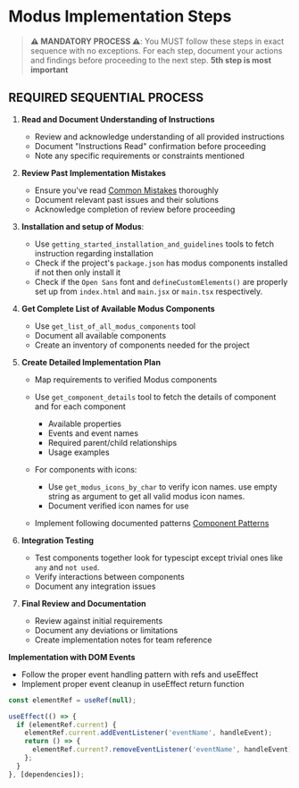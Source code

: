 # Modus Implementation Steps

> **⚠️ MANDATORY PROCESS ⚠️**: You MUST follow these steps in exact sequence with no exceptions. For each step, document your actions and findings before proceeding to the next step. **5th step is most important**

## REQUIRED SEQUENTIAL PROCESS

1. **Read and Document Understanding of Instructions**
   - Review and acknowledge understanding of all provided instructions
   - Document "Instructions Read" confirmation before proceeding
   - Note any specific requirements or constraints mentioned

2. **Review Past Implementation Mistakes**
   - Ensure you've read [Common Mistakes](./instructions/lessons-learned/common-mistakes.instructions.md) thoroughly
   - Document relevant past issues and their solutions
   - Acknowledge completion of review before proceeding

3. **Installation and setup of Modus**:
   - Use `getting_started_installation_and_guidelines` tools to fetch instruction regarding installation
   - Check if the project's `package.json` has modus components installed if not then only install it
   - Check if the `Open Sans` font and   `defineCustomElements()` are properly set up from `index.html` and `main.jsx` or `main.tsx` respectively.

3. **Get Complete List of Available Modus Components**
   - Use `get_list_of_all_modus_components` tool
   - Document all available components
   - Create an inventory of components needed for the project

4. **Create Detailed Implementation Plan**
   - Map requirements to verified Modus components
   - Use `get_component_details` tool to fetch the details of component and for each component
     - Available properties
     - Events and event names
     - Required parent/child relationships
     - Usage examples
   - For components with icons:
     - Use `get_modus_icons_by_char` to verify icon names. use empty string as argument to get all valid modus icon names.
     - Document verified icon names for use

   - Implement following documented patterns [Component Patterns](./instructions/frameworks/react/component-patterns.instructions.md)

5. **Integration Testing**
   - Test components together look for typescipt except trivial ones like `any` and `not used`.
   - Verify interactions between components
   - Document any integration issues

6. **Final Review and Documentation**
   - Review against initial requirements
   - Document any deviations or limitations
   - Create implementation notes for team reference
    

**Implementation with DOM Events**
   - Follow the proper event handling pattern with refs and useEffect
   - Implement proper event cleanup in useEffect return function
   ```jsx
   const elementRef = useRef(null);
   
   useEffect(() => {
     if (elementRef.current) {
       elementRef.current.addEventListener('eventName', handleEvent);
       return () => {
         elementRef.current?.removeEventListener('eventName', handleEvent);
       };
     }
   }, [dependencies]);
   ```

